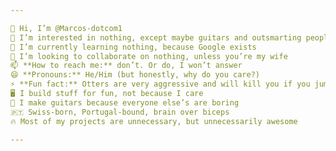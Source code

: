 ```yaml
---

👋 Hi, I’m @Marcos-dotcom1  
👀 I’m interested in nothing, except maybe guitars and outsmarting people  
🌱 I’m currently learning nothing, because Google exists  
💞️ I’m looking to collaborate on nothing, unless you’re my wife  
📫 **How to reach me:** don’t. Or do, I won’t answer    
😄 **Pronouns:** He/Him (but honestly, why do you care?)    
⚡ **Fun fact:** Otters are very aggressive and will kill you if you jump in their territory. Respect the otter  
🖥️ I build stuff for fun, not because I care  
🎸 I make guitars because everyone else’s are boring  
🇵🇹 Swiss-born, Portugal-bound, brain over biceps  
🔥 Most of my projects are unnecessary, but unnecessarily awesome  

---
```


